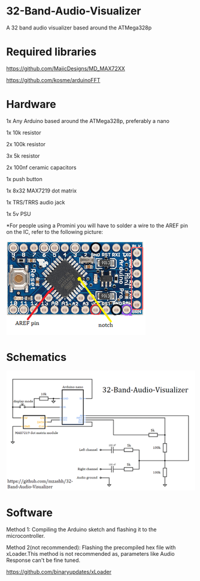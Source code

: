 # 32-Band-Audio-Visualizer
A 32 band audio visualizer based around the ATMega328p 

# Required libraries

https://github.com/MajicDesigns/MD_MAX72XX

https://github.com/kosme/arduinoFFT

# Hardware

1x Any Arduino based around the ATMega328p, preferably a nano

1x 10k resistor

2x 100k resistor

3x 5k resistor

2x 100nf ceramic capacitors

1x push button

1x 8x32 MAX7219 dot matrix

1x TRS/TRRS audio jack

1x 5v PSU

*For people using a Promini you will have to solder a wire to the AREF pin on the IC, refer to the following picture:

![alt text](https://github.com/mzashh/32-Band-Audio-Visualizer/blob/main/schematics/arefpromini.png?raw=true)

# Schematics

![alt text](https://github.com/mzashh/32-Band-Audio-Visualizer/blob/main/schematics/schematic.png?raw=true)

# Software

Method 1: Compiling the Arduino sketch and flashing it to the microcontroller.

Method 2(not recommended): Flashing the precompiled hex file with xLoader.This method is not recommended as, parameters like Audio Response can't be fine tuned.

https://github.com/binaryupdates/xLoader

